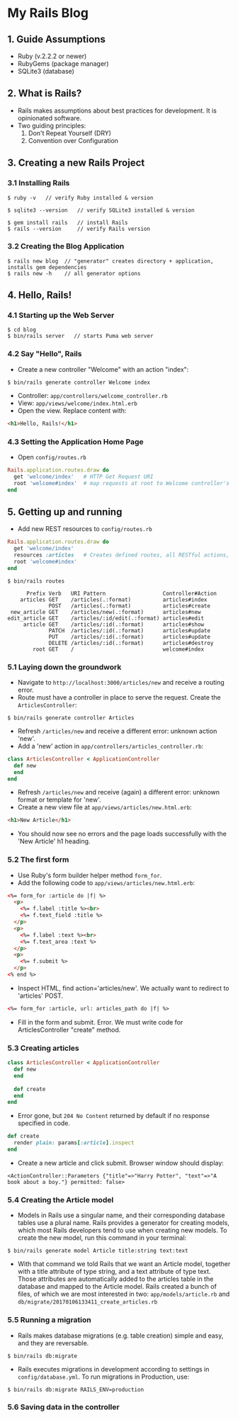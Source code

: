 # My Rails Blog

## 1. Guide Assumptions
* Ruby (v.2.2.2 or newer)
* RubyGems (package manager)
* SQLite3 (database)
## 2. What is Rails?
* Rails makes assumptions about best practices for development. It is opinionated software.
* Two guiding principles:
  1. Don't Repeat Yourself (DRY)
  2. Convention over Configuration
## 3. Creating a new Rails Project
### 3.1 Installing Rails
```
$ ruby -v   // verify Ruby installed & version
```
```
$ sqlite3 --version   // verify SQLite3 installed & version
```
```
$ gem install rails   // install Rails
$ rails --version     // verify Rails version
```
### 3.2 Creating the Blog Application
```
$ rails new blog  // "generator" creates directory + application, installs gem dependencies
$ rails new -h    // all generator options
```
## 4. Hello, Rails!
### 4.1 Starting up the Web Server
```
$ cd blog
$ bin/rails server   // starts Puma web server
```
### 4.2 Say "Hello", Rails
* Create a new controller "Welcome" with an action "index":
```
$ bin/rails generate controller Welcome index
```
* Controller: `app/controllers/welcome_controller.rb`
* View: `app/views/welcome/index.html.erb`
* Open the view. Replace content with:
``` html
<h1>Hello, Rails!</h1>
```
### 4.3 Setting the Application Home Page
* Open `config/routes.rb`
``` ruby
Rails.application.routes.draw do
  get 'welcome/index'   # HTTP Get Request URI
  root 'welcome#index'  # map requests at root to Welcome controller's index action
end
```
## 5. Getting up and running
* Add new REST resources to `config/routes.rb`
``` ruby
Rails.application.routes.draw do
  get 'welcome/index'
  resources :articles   # Creates defined routes, all RESTful actions, for "articles"
  root 'welcome#index'
end
```
```
$ bin/rails routes

      Prefix Verb   URI Pattern                  Controller#Action
    articles GET    /articles(.:format)          articles#index
             POST   /articles(.:format)          articles#create
 new_article GET    /articles/new(.:format)      articles#new
edit_article GET    /articles/:id/edit(.:format) articles#edit
     article GET    /articles/:id(.:format)      articles#show
             PATCH  /articles/:id(.:format)      articles#update
             PUT    /articles/:id(.:format)      articles#update
             DELETE /articles/:id(.:format)      articles#destroy
        root GET    /                            welcome#index
```
### 5.1 Laying down the groundwork
* Navigate to `http://localhost:3000/articles/new` and receive a routing error.
* Route must have a controller in place to serve the request. Create the `ArticlesController`:
```
$ bin/rails generate controller Articles
```
* Refresh `/articles/new` and receive a different error: unknown action 'new'.
* Add a 'new' action in `app/controllers/articles_controller.rb`:
``` ruby
class ArticlesController < ApplicationController
  def new
  end
end
```
* Refresh `/articles/new` and receive (again) a different error: unknown format or template for 'new'.
* Create a new view file at `app/views/articles/new.html.erb`:
``` html
<h1>New Article</h1>
```
* You should now see no errors and the page loads successfully with the 'New Article' h1 heading.
### 5.2 The first form
* Use Ruby's form builder helper method `form_for`.
* Add the following code to `app/views/articles/new.html.erb`:
``` html
<%= form_for :article do |f| %>
  <p>
    <%= f.label :title %><br>
    <%= f.text_field :title %>
  </p>
  <p>
    <%= f.label :text %><br>
    <%= f.text_area :text %>
  </p>
  <p>
    <%= f.submit %>
  </p>
<% end %>
```
* Inspect HTML, find action='articles/new'. We actually want to redirect to 'articles' POST.
``` html
<%= form_for :article, url: articles_path do |f| %>
```
* Fill in the form and submit. Error. We must write code for ArticlesController "create" method.
### 5.3 Creating articles
``` ruby
class ArticlesController < ApplicationController
  def new
  end
 
  def create
  end
end
```
* Error gone, but `204 No Content` returned by default if no response specified in code.
``` ruby
def create
  render plain: params[:article].inspect
end
```
* Create a new article and click submit. Browser window should display:
```
<ActionController::Parameters {"title"=>"Harry Potter", "text"=>"A book about a boy."} permitted: false>
```
### 5.4 Creating the Article model
* Models in Rails use a singular name, and their corresponding database tables use a plural name. Rails provides a generator for creating models, which most Rails developers tend to use when creating new models. To create the new model, run this command in your terminal:
```
$ bin/rails generate model Article title:string text:text
```
* With that command we told Rails that we want an Article model, together with a title attribute of type string, and a text attribute of type text. Those attributes are automatically added to the articles table in the database and mapped to the Article model. Rails created a bunch of files, of which we are most interested in two: `app/models/article.rb` and `db/migrate/20170106133411_create_articles.rb`
### 5.5 Running a migration
* Rails makes database migrations (e.g. table creation) simple and easy, and they are reversable.
```
$ bin/rails db:migrate
```
* Rails executes migrations in development according to settings in `config/database.yml`. To run migrations in Production, use:
```
$ bin/rails db:migrate RAILS_ENV=production
```
### 5.6 Saving data in the controller
